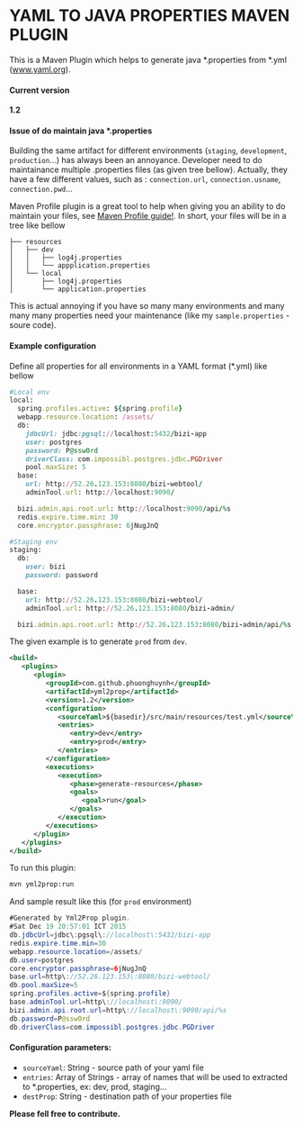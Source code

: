 YAML TO JAVA PROPERTIES MAVEN PLUGIN
========

This is a Maven Plugin which helps to generate java *.properties from *.yml (www.yaml.org).

#### Current version
**1.2**

#### Issue of do maintain java *.properties
Building the same artifact for different environments (`staging`, `development`, `production`...) has always been an annoyance. Developer need to do maintainance multiple .properties files (as given tree bellow). Actually, they have a few different values, such as : `connection.url`, `connection.usname`, `connection.pwd`...

Maven Profile plugin is a great tool to help when giving you an ability to do maintain your files, see [Maven Profile guide!](http://maven.apache.org/guides/mini/guide-building-for-different-environments.html). In short, your files will be in a tree like bellow
```
├── resources
│   ├── dev
│   │   ├── log4j.properties
│   │   └── appplication.properties
│   └── local
│       ├── log4j.properties
│       └── application.properties
```

This is actual annoying if you have so many many environments and many many many properties need your maintenance (like my `sample.properties` - soure code).

#### Example configuration
Define all properties for all environments in a YAML format (*.yml) like bellow
```ruby
#Local env
local:
  spring.profiles.active: ${spring.profile}
  webapp.resource.location: /assets/
  db:
    jdbcUrl: jdbc:pgsql://localhost:5432/bizi-app
    user: postgres
    password: P@ssw0rd
    driverClass: com.impossibl.postgres.jdbc.PGDriver
    pool.maxSize: 5
  base:
    url: http://52.26.123.153:8080/bizi-webtool/
    adminTool.url: http://localhost:9090/

  bizi.admin.api.root.url: http://localhost:9090/api/%s
  redis.expire.time.min: 30
  core.encryptor.passphrase: 6jNugJnQ

#Staging env
staging:
  db:
    user: bizi
    password: password

  base:
    url: http://52.26.123.153:8080/bizi-webtool/
    adminTool.url: http://52.26.123.153:8080/bizi-admin/

  bizi.admin.api.root.url: http://52.26.123.153:8080/bizi-admin/api/%s
```

The given example is to generate `prod` from `dev`.
```xml
<build>
   <plugins>
      <plugin>
         <groupId>com.github.phuonghuynh</groupId>
         <artifactId>yml2prop</artifactId>
         <version>1.2</version>
         <configuration>
            <sourceYaml>${basedir}/src/main/resources/test.yml</sourceYaml>
            <entries>
               <entry>dev</entry>
               <entry>prod</entry>
            </entries>
         </configuration>
         <executions>
            <execution>
               <phase>generate-resources</phase>
               <goals>
                  <goal>run</goal>
               </goals>
            </execution>
         </executions>
      </plugin>
   </plugins>
</build>
```

To run this plugin: 
```bash
mvn yml2prop:run
```

And sample result like this (for `prod` environment)
```java
#Generated by Yml2Prop plugin.
#Sat Dec 19 20:57:01 ICT 2015
db.jdbcUrl=jdbc\:pgsql\://localhost\:5432/bizi-app
redis.expire.time.min=30
webapp.resource.location=/assets/
db.user=postgres
core.encryptor.passphrase=6jNugJnQ
base.url=http\://52.26.123.153\:8080/bizi-webtool/
db.pool.maxSize=5
spring.profiles.active=${spring.profile}
base.adminTool.url=http\://localhost\:9090/
bizi.admin.api.root.url=http\://localhost\:9090/api/%s
db.password=P@ssw0rd
db.driverClass=com.impossibl.postgres.jdbc.PGDriver
```
#### Configuration parameters:
- `sourceYaml`: String - source path of your yaml file
- `entries`: Array of Strings - array of names that will be used to extracted to *.properties, ex: dev, prod, staging...
- `destProp`: String - destination path of your properties file

**Please fell free to contribute.**
